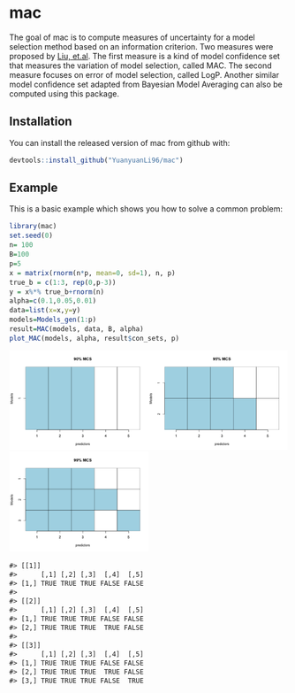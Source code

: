 
<!-- README.md is generated from README.Rmd. Please edit that file -->
# mac

<!-- badges: start -->
<!-- badges: end -->
The goal of mac is to compute measures of uncertainty for a model selection method based on an information criterion. Two measures were proposed by [Liu, et.al](https://doi.org/10.1007/s11749-020-00737-9). The first measure is a kind of model confidence set that measures the variation of model selection, called MAC. The second measure focuses on error of model selection, called LogP. Another similar model confidence set adapted from Bayesian Model Averaging can also be computed using this package.

## Installation

You can install the released version of mac from github with:

``` r
devtools::install_github("YuanyuanLi96/mac")
```

## Example

This is a basic example which shows you how to solve a common problem:

``` r
library(mac)
set.seed(0)
n= 100
B=100
p=5
x = matrix(rnorm(n*p, mean=0, sd=1), n, p)
true_b = c(1:3, rep(0,p-3))
y = x%*% true_b+rnorm(n)
alpha=c(0.1,0.05,0.01)
data=list(x=x,y=y)
models=Models_gen(1:p)
result=MAC(models, data, B, alpha)
plot_MAC(models, alpha, result$con_sets, p)
```

<img src="man/figures/README-unnamed-chunk-2-1.png" width="50%" /><img src="man/figures/README-unnamed-chunk-2-2.png" width="50%" /><img src="man/figures/README-unnamed-chunk-2-3.png" width="50%" />

    #> [[1]]
    #>      [,1] [,2] [,3]  [,4]  [,5]
    #> [1,] TRUE TRUE TRUE FALSE FALSE
    #> 
    #> [[2]]
    #>      [,1] [,2] [,3]  [,4]  [,5]
    #> [1,] TRUE TRUE TRUE FALSE FALSE
    #> [2,] TRUE TRUE TRUE  TRUE FALSE
    #> 
    #> [[3]]
    #>      [,1] [,2] [,3]  [,4]  [,5]
    #> [1,] TRUE TRUE TRUE FALSE FALSE
    #> [2,] TRUE TRUE TRUE  TRUE FALSE
    #> [3,] TRUE TRUE TRUE FALSE  TRUE
